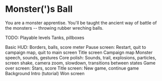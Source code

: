 # Monster(')s Ball

You are a monster apprentise. You'll be taught the ancient way of battle of the monsters -- throwing rubber wreching balls.



TODO:
Playable levels
Tanks, pillboxes

Basic HUD: Borders, balls, score meter
Pause screen: Restart, quit to campaign map, quit to main screen
Title screen
Campaign map
Monster speech, sounds, gestures
Core polish: Sounds, trail, explosions, particles, screen shake, camera zoom, slowdown, transitions between states
Game over screen: Stars, score
Title screen: New game, continue game
Background
Intro (tutorial)
Won screen
